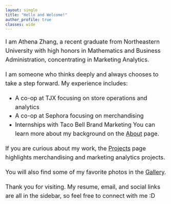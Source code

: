 ```yaml
---
layout: single
title: "Hello and Welcome!"
author_profile: true
classes: wide
---
```

<div style="font-size:19px;">

<div markdown="1" style="font-size:18px; line-height:1.55;">

I am Athena Zhang, a recent graduate from Northeastern University with high honors in Mathematics and Business Administration, concentrating in Marketing Analytics.

I am someone who thinks deeply and always chooses to take a step forward. My experience includes:
- A co-op at TJX focusing on store operations and analytics  
- A co-op at Sephora focusing on merchandising  
- Internships with Taco Bell Brand Marketing
You can learn more about my background on the <a href="./about" class="link-soft">About</a> page.

If you are curious about my work, the <a href="./projects" class="link-soft">Projects</a> page highlights merchandising and marketing analytics projects. 

You will also find some of my favorite photos in the <a href="./gallery" class="link-soft">Gallery</a>.

Thank you for visiting. My resume, email, and social links are all in the sidebar, so feel free to connect with me :D

</div>
